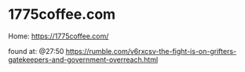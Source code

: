 # 1775coffee.com
Home: https://1775coffee.com/

found at: @27:50 https://rumble.com/v6rxcsv-the-fight-is-on-grifters-gatekeepers-and-government-overreach.html

